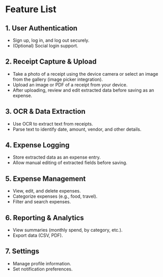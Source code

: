 # Feature List

## 1. User Authentication
- Sign up, log in, and log out securely.
- (Optional) Social login support.

## 2. Receipt Capture & Upload
- Take a photo of a receipt using the device camera or select an image from the gallery (image picker integration).
- Upload an image or PDF of a receipt from your device.
- After uploading, review and edit extracted data before saving as an expense.

## 3. OCR & Data Extraction
- Use OCR to extract text from receipts.
- Parse text to identify date, amount, vendor, and other details.

## 4. Expense Logging
- Store extracted data as an expense entry.
- Allow manual editing of extracted fields before saving.

## 5. Expense Management
- View, edit, and delete expenses.
- Categorize expenses (e.g., food, travel).
- Filter and search expenses.

## 6. Reporting & Analytics
- View summaries (monthly spend, by category, etc.).
- Export data (CSV, PDF).

## 7. Settings
- Manage profile information.
- Set notification preferences. 